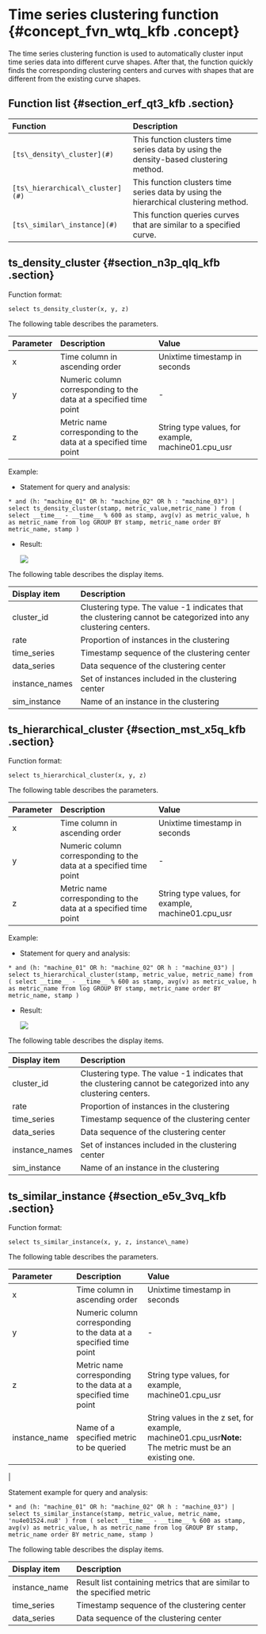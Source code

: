 # Time series clustering function {#concept_fvn_wtq_kfb .concept}

The time series clustering function is used to automatically cluster input time series data into different curve shapes. After that, the function quickly finds the corresponding clustering centers and curves with shapes that are different from the existing curve shapes.

## Function list {#section_erf_qt3_kfb .section}

|Function|Description|
|:-------|:----------|
|`[ts\_density\_cluster](#)`|This function clusters time series data by using the density-based clustering method.|
|`[ts\_hierarchical\_cluster](#)`|This function clusters time series data by using the hierarchical clustering method.|
|`[ts\_similar\_instance](#)`|This function queries curves that are similar to a specified curve.|

## ts\_density\_cluster {#section_n3p_qlq_kfb .section}

Function format:

```
select ts_density_cluster(x, y, z) 
```

The following table describes the parameters.

|Parameter|Description|Value|
|:--------|:----------|:----|
|x|Time column in ascending order|Unixtime timestamp in seconds|
|y|Numeric column corresponding to the data at a specified time point|-|
|z|Metric name corresponding to the data at a specified time point|String type values, for example, machine01.cpu\_usr|

Example:

-   Statement for query and analysis:

```
* and (h: "machine_01" OR h: "machine_02" OR h : "machine_03") | select ts_density_cluster(stamp, metric_value,metric_name ) from ( select __time__ - __time__ % 600 as stamp, avg(v) as metric_value, h as metric_name from log GROUP BY stamp, metric_name order BY metric_name, stamp ) 
```

-   Result:

    ![](http://static-aliyun-doc.oss-cn-hangzhou.aliyuncs.com/assets/img/23359/154408736613558_en-US.png)


The following table describes the display items.

|Display item|Description|
|:-----------|:----------|
|cluster\_id|Clustering type. The value -1 indicates that the clustering cannot be categorized into any clustering centers.|
|rate|Proportion of instances in the clustering|
|time\_series|Timestamp sequence of the clustering center|
|data\_series|Data sequence of the clustering center|
|instance\_names|Set of instances included in the clustering center|
|sim\_instance|Name of an instance in the clustering|

## ts\_hierarchical\_cluster {#section_mst_x5q_kfb .section}

Function format:

```
select ts_hierarchical_cluster(x, y, z) 
```

The following table describes the parameters.

|Parameter|Description|Value|
|:--------|:----------|:----|
|x|Time column in ascending order|Unixtime timestamp in seconds|
|y|Numeric column corresponding to the data at a specified time point|-|
|z|Metric name corresponding to the data at a specified time point|String type values, for example, machine01.cpu\_usr|

Example:

-   Statement for query and analysis:

```
* and (h: "machine_01" OR h: "machine_02" OR h : "machine_03") | select ts_hierarchical_cluster(stamp, metric_value, metric_name) from ( select __time__ - __time__ % 600 as stamp, avg(v) as metric_value, h as metric_name from log GROUP BY stamp, metric_name order BY metric_name, stamp )
```

-   Result:

    ![](http://static-aliyun-doc.oss-cn-hangzhou.aliyuncs.com/assets/img/23359/154408736613559_en-US.png)


The following table describes the display items.

|Display item|Description|
|:-----------|:----------|
|cluster\_id|Clustering type. The value -1 indicates that the clustering cannot be categorized into any clustering centers.|
|rate|Proportion of instances in the clustering|
|time\_series|Timestamp sequence of the clustering center|
|data\_series|Data sequence of the clustering center|
|instance\_names|Set of instances included in the clustering center|
|sim\_instance|Name of an instance in the clustering|

## ts\_similar\_instance {#section_e5v_3vq_kfb .section}

Function format:

```
select ts_similar_instance(x, y, z, instance\_name) 
```

The following table describes the parameters.

|Parameter|Description|Value|
|:--------|:----------|:----|
|x|Time column in ascending order|Unixtime timestamp in seconds|
|y|Numeric column corresponding to the data at a specified time point|-|
|z|Metric name corresponding to the data at a specified time point|String type values, for example, machine01.cpu\_usr|
|instance\_name|Name of a specified metric to be queried|String values in the z set, for example, machine01.cpu\_usr**Note:** The metric must be an existing one.

|

Statement example for query and analysis:

```
* and (h: "machine_01" OR h: "machine_02" OR h : "machine_03") | select ts_similar_instance(stamp, metric_value, metric_name, 'nu4e01524.nu8' ) from ( select __time__ - __time__ % 600 as stamp, avg(v) as metric_value, h as metric_name from log GROUP BY stamp, metric_name order BY metric_name, stamp )
```

The following table describes the display items.

|Display item|Description|
|:-----------|:----------|
|instance\_name|Result list containing metrics that are similar to the specified metric|
|time\_series|Timestamp sequence of the clustering center|
|data\_series|Data sequence of the clustering center|

